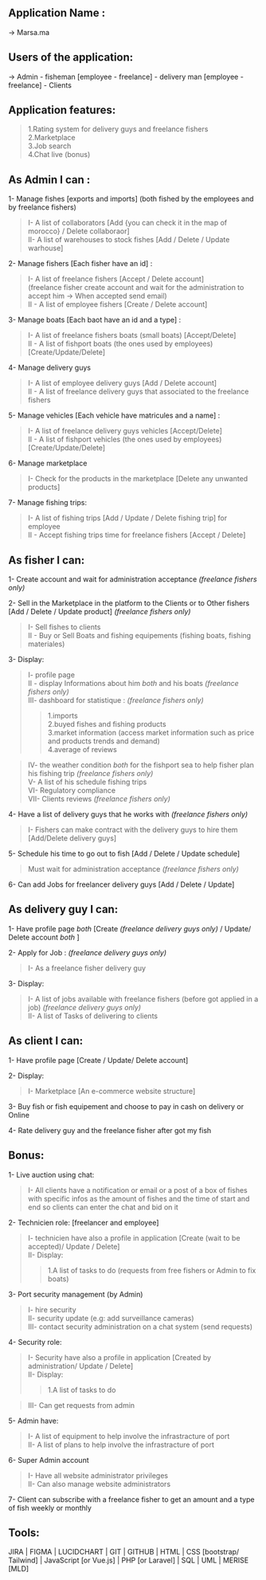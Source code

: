 ## Application Name :

→ Marsa.ma

## Users of the application:

→ Admin - fisheman [employee - freelance] - delivery man [employee - freelance] - Clients

## Application features:
> 1.Rating system for delivery guys and freelance fishers\
> 2.Marketplace\
> 3.Job search\
> 4.Chat live (bonus)

## As Admin I can :
1- Manage fishes [exports and imports] (both fished by the employees and by freelance fishers)
> I- A list of collaborators [Add {you can check it in the map of morocco} / Delete collaboraor]\
> II- A list of warehouses to stock fishes [Add / Delete / Update warhouse]

2- Manage fishers [Each fisher have an id] :
> I- A list of freelance fishers [Accept / Delete account]\
(freelance fisher create account and wait for the administration to accept him → When accepted send email)\
> II - A list of employee fishers [Create / Delete account]


3- Manage boats [Each baot have an id and a type] :
> I- A list of freelance fishers boats (small boats) [Accept/Delete]\
> II - A list of fishport boats (the ones used by employees) [Create/Update/Delete]

4- Manage delivery guys
> I- A list of employee delivery guys [Add / Delete account]\
> II - A list of freelance delivery guys that associated to the freelance fishers

5- Manage vehicles [Each vehicle have matricules and a name] :
> I- A list of freelance delivery guys vehicles [Accept/Delete]\
> II - A list of fishport vehicles (the ones used by employees) [Create/Update/Delete]

6- Manage marketplace
> I- Check for the products in the marketplace [Delete any unwanted products]

7- Manage fishing trips:
> I- A list of fishing trips [Add / Update / Delete fishing trip] for employee\
> II - Accept fishing trips time for freelance fishers [Accept / Delete]


## As fisher I can:
1- Create account and wait for administration acceptance *(freelance fishers only)*

2- Sell in the Marketplace in the platform to the Clients or to Other fishers [Add / Delete / Update product] *(freelance fishers only)*
> I- Sell fishes to clients\
> II - Buy or Sell Boats and fishing equipements (fishing boats, fishing materiales)

3- Display:
> I- profile page\
> II - display Informations about him *both* and his boats *(freelance fishers only)*\
> III- dashboard for statistique : *(freelance fishers only)*
>> 1.imports\
>> 2.buyed fishes and fishing products\
>> 3.market information (access market information such as price and products trends and demand)\
>> 4.average of reviews

> IV- the weather condition *both* for the fishport sea to help fisher plan his fishing trip *(freelance fishers only)*\
> V- A list of his schedule fishing trips\
> VI- Regulatory compliance\
> VII- Clients reviews *(freelance fishers only)*

4- Have a list of delivery guys that he works with *(freelance fishers only)*
> I- Fishers can make contract with the delivery guys to hire them [Add/Delete delivery guys]

5- Schedule his time to go out to fish [Add / Delete / Update schedule]
> Must wait for administration acceptance *(freelance fishers only)*

6- Can add Jobs for freelancer delivery guys [Add / Delete / Update]

## As delivery guy I can:

1- Have profile page *both* [Create *(freelance delivery guys only)* / Update/ Delete account *both* ]

2- Apply for Job : *(freelance delivery guys only)*
> I- As a freelance fisher delivery guy

3- Display:
> I- A list of jobs available with freelance fishers (before got applied in a job) *(freelance delivery guys only)*\
> II- A list of Tasks of delivering to clients

## As client I can:

1- Have profile page [Create / Update/ Delete account]

2- Display:
> I- Marketplace [An e-commerce website structure]

3- Buy fish or fish equipement and choose to pay in cash on delivery or Online

4- Rate delivery guy and the freelance fisher after got my fish

## Bonus:

1- Live auction using chat:
> I- All clients have a notification or email or a post of a box of fishes with specific infos as the amount of fishes and the time of start and end so clients can 	enter the chat and bid on it

2- Technicien role: [freelancer and employee]
> I- technicien have also a profile in application [Create (wait to be accepted)/ Update / Delete]\
> II- Display:
>> 1.A list of tasks to do (requests from free fishers or Admin to fix boats)

3- Port security management (by Admin)
> I- hire security\
> II- security update (e.g: add surveillance cameras)\
> III- contact security administration on a chat system (send requests)

4- Security role:
> I- Security have also a profile in application [Created by administration/ Update / Delete]\
> II- Display:
>> 1.A list of tasks to do

> III- Can get requests from admin

5- Admin have:
> I- A list of equipment to help involve the infrastracture of port\
> II- A list of plans to help involve the infrastracture of port

6- Super Admin account 
> I- Have all website administrator privileges\
> II- Can also manage website administrators

7- Client can subscribe with a freelance fisher to get an amount and a type of fish weekly or monthly

## Tools:

JIRA | FIGMA | LUCIDCHART | GIT | GITHUB | HTML | CSS [bootstrap/ Tailwind] | JavaScript [or Vue.js] | PHP [or Laravel] | SQL | UML | MERISE [MLD]
